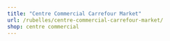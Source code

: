 ```yaml
---
title: "Centre Commercial Carrefour Market"
url: /rubelles/centre-commercial-carrefour-market/
shop: centre commercial
---
```

